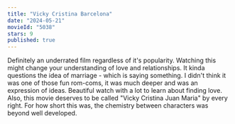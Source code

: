 ```yaml
---
title: "Vicky Cristina Barcelona"
date: "2024-05-21"
movieId: "5038"
stars: 9
published: true
---
```


Definitely an underrated film regardless of it's popularity. Watching this might
change your understanding of love and relationships. It kinda questions the
idea of marriage - which is saying something. I didn't think it was one of those
fun rom-coms, it was much deeper and was an expression of ideas. Beautiful watch
with a lot to learn about finding love. Also, this movie deserves to be called
"Vicky Cristina Juan Maria" by every right. For how short this was, the
chemistry between characters was beyond well developed.
